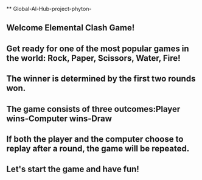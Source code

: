 **  Global-Al-Hub-project-phyton-

## Welcome Elemental Clash Game!
## Get ready for one of the most popular games in the world: Rock, Paper, Scissors, Water, Fire!
## The winner is determined by the first two rounds won. 
## The game consists of three outcomes:Player wins-Computer wins-Draw
## If both the player and the computer choose to replay after a round, the game will be repeated.
## Let's start the game and have fun!
